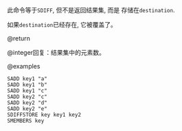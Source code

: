 此命令等于`SDIFF`, 但不是返回结果集, 而是
存储在`destination`.

如果`destination`已经存在, 它被覆盖了。

@return

@integer回复：结果集中的元素数。

@examples

```cli
SADD key1 "a"
SADD key1 "b"
SADD key1 "c"
SADD key2 "c"
SADD key2 "d"
SADD key2 "e"
SDIFFSTORE key key1 key2
SMEMBERS key
```
